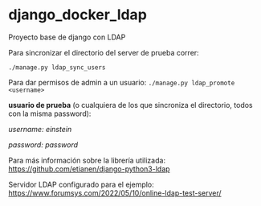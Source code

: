 # django_docker_ldap
Proyecto base de django con LDAP

Para sincronizar el directorio del server de prueba correr:

`./manage.py ldap_sync_users`


Para dar permisos de admin a un usuario:
`./manage.py ldap_promote <username>`


**usuario de prueba** (o cualquiera de los que sincroniza el directorio, todos con la misma password):

*username: einstein*

*password: password*


Para más información sobre la librería utilizada:
https://github.com/etianen/django-python3-ldap


Servidor LDAP configurado para el ejemplo:
https://www.forumsys.com/2022/05/10/online-ldap-test-server/